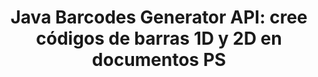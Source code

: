 ---
############################# Static ############################
layout: "auto-gen-gist"
draft: false
path: "es/assembly/java/barcode//ps/"
otherformats: PDF HTML XPS TIFF MHTML TXT XAML EPUB SVG PCL XML OXPS MD EML EMLX MSG 

############################# Head ############################
head_title: "API de Java para generar documentos de imágenes de código de barras y mensajes de correo electrónico"
head_description: "GroupDocs.Assembly Java API permite a los programadores crear y agregar códigos de barras en documentos (PDF, DOC, DOCX, RTF, XLSX, CSV, PPTX) y mensajes de correo electrónico (EML EMLX MSG)."

############################# Header ############################
title: "Java Barcodes Generator API: cree códigos de barras 1D y 2D en documentos PS"
description: "GroupDocs.Assembly Java API permite generar y agregar imágenes de código de barras 1D y 2D dentro de mensajes PDF HTML, XPS, PS, TXT, EPUB, PCL, SVG, documentos y correos electrónicos (EML, EMLX, MSG)."

######################### Download Button #######################
button:
    enable: true

############################# About ############################
about:
    enable: true
    title: "¿Cómo generar e insertar códigos de barras en documentos y correos electrónicos?"
    content: |
       Los códigos de barras se están volviendo populares y se usan en todas partes en estos días. Comenzó a aparecer en las tiendas de abarrotes a mediados de la década de 1970 y hoy se puede encontrar en libros, boletos, hospitales para rastrear medicamentos, tiendas de autopartes y muchos más. Esta página web explicará cómo crear y agregar dinámicamente imágenes de códigos de barras dentro de documentos y correos electrónicos en aplicaciones Java. GroupDocs.Assembly para Java es una API muy útil que ayuda a los desarrolladores de software a crear potentes aplicaciones de generación de informes y automatización de documentos. Brinda soporte para manejar muchos formatos de documentos populares como PDF, HTML, XPS, Microsoft Office Word, hojas de cálculo de Excel, presentaciones de PowerPoint, correo electrónico de Outlook y muchos más. La API de Java facilita la creación e inserción de imágenes de códigos de barras en documentos y mensajes de correo electrónico con solo un par de líneas de código. También admite la modificación de las propiedades de la imagen del código de barras, como escalar la imagen del código de barras, alterar los colores del frente y del fondo, cambiar la resolución de la imagen del código de barras, la ubicación del texto del código de barras, cambiar las fuentes y más. 

############################# content ############################
steps:
    enable: true
    block:
    - title_left: "Cree códigos de barras en PS documentos a través de Java"
      content_left: |
       GroupDocs.Assembly Java ha incluido una funcionalidad completa para insertar y editar códigos de barras dentro de documentos PS. El siguiente ejemplo de código Java demuestra cómo crear y usar imágenes de código de barras dentro de un documento PS con solo un par de líneas de código. 

      title_right: "¿Cómo agregar códigos de barras en archivos PS?"
      content_right: |
       * Cree una instancia de [DocumentAssembler](https://apireference.groupdocs.com/assembly/java/com.groupdocs.assembly/DocumentAssembler)
       * Crear objeto de fuente de datos de muestra
       * Llame a [AssembleDocument](https://apireference.groupdocs.com/assembly/java/com.groupdocs.assembly/DocumentAssembler#assembleDocument-java.io.InputStream-java.io.OutputStream-com.groupdocs.assembly.DataSourceInfo...-) método con los siguientes parámetros
          * Stream para leer un documento de plantilla.
          * Stream para escribir el documento resultante.
          * Opciones de carga y guardado de documentos.
          * Detalles Información sobre los objetos de origen de datos que se utilizarán.

      gisthash: "ebb6d8215f329f457f843e9a9fc48c9c"
      gistfile: "generate_barcodes_in_presentations.java"     

    - title_left: "Requisitos del sistema"
      content_left: |
        Las API de GroupDocs.Assembly Java son compatibles con todas las principales plataformas y sistemas operativos. Puede generar documentos en Microsoft Word, Excel, PowerPoint, Outlook, OpenOffice y más de 50 formatos. Para obtener una guía completa de requisitos del sistema, visite [requisitos del sistema](https://docs.groupdocs.com/assembly/java/system-requirements/) Antes de ejecutar el código a continuación, asegúrese de tener los siguientes requisitos previos instalados en su sistema:
         * Sistemas Operativos: Microsoft Windows, Linux, Mac OS
         * Compatibilidad con versiones de Java: J2SE 7.0 (1.7), J2SE 8.0 (1.8) o superior
         * Obtenga la última versión de las API Java de GroupDocs.Assembly de [Maven](https://mvnrepository.com/artifact/com.groupdocs/groupdocs-assembly/)
        
      title_right: "Por qué usar GroupDocs.Assembly"
      content_right: |
        * Cree documentos personalizados a partir de plantillas.
        * Adjunte dinámicamente archivos adjuntos de correo electrónico.
        * No se requiere software adicional para crear y automatizar documentos.
        * Genera un documento de salida basado en la fuente de datos.
        * Insertar dinámicamente el contenido del documento en el informe
        * Aplicar fórmula durante el montaje de la hoja de cálculo.
        * Proporciona soporte para múltiples formatos de datos
        * Soporte de operaciones de datos secuenciales.

demos:
    enable: true
        

more_formats:
    enable: true


back_to_top:
    enable: true
---